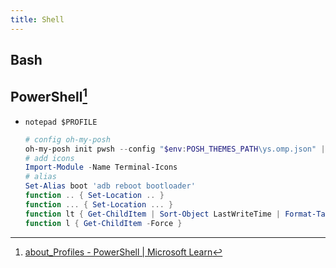 ```yaml
---
title: Shell
---
```


## Bash


## PowerShell[^1]

- `notepad $PROFILE`
	```powershell title="$HOME\Documents\PowerShell\Microsoft.PowerShell_profile.ps1"
	# config oh-my-posh
	oh-my-posh init pwsh --config "$env:POSH_THEMES_PATH\ys.omp.json" | Invoke-Expression
	# add icons
	Import-Module -Name Terminal-Icons
	# alias
	Set-Alias boot 'adb reboot bootloader'
	function .. { Set-Location .. }
	function ... { Set-Location ... }
	function lt { Get-ChildItem | Sort-Object LastWriteTime | Format-Table -AutoSize }
	function l { Get-ChildItem -Force }
	```

[^1]:[about_Profiles - PowerShell | Microsoft Learn](https://learn.microsoft.com/zh-cn/powershell/module/microsoft.powershell.core/about/about_profiles?view=powershell-7.4#profile-types-and-locations)